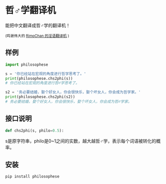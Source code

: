 # 哲♂学翻译机

能把中文翻译成哲♂学的翻译机！

<sub>(鸣谢伟大的 <a href="https://github.com/RimoChan/yinglish">RimoChan 的淫语翻译机</a> )</sub>


## 样例

```python
import philosophese

s = '你已经站在宏观的角度进行哲学思考了。'
print(philosophese.chs2phi(s))
# 你已经站在宏观的角度进行哲♂学思考了。

s2 = '务必要结婚，娶个好女人，你会很快乐，娶个坏女人，你会成为哲学家。'
print(philosophese.chs2phi(s2))
# 务必要结婚，娶个好女人，你会很快乐，娶个坏女人，你会成为哲♂学家。
```


## 接口说明

```python
def chs2phi(s, philo=0.5):
```

s是原字符串，philo是0~1之间的实数，越大越哲♂学，表示每个词语被转化的概率。


## 安装

```bash 
pip install philosophese
```


